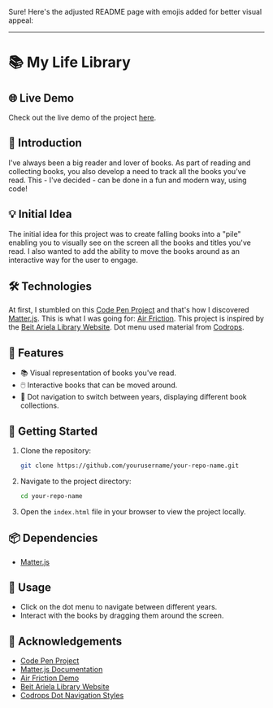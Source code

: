 Sure! Here's the adjusted README page with emojis added for better visual appeal:

---

# 📚 My Life Library

## 🌐 Live Demo
Check out the live demo of the project [here]([https://ritagr.github.io/MyLifeLibrary/]).

## 📖 Introduction
I've always been a big reader and lover of books. As part of reading and collecting books, you also develop a need to track all the books you've read. This - I've decided - can be done in a fun and modern way, using code!

## 💡 Initial Idea
The initial idea for this project was to create falling books into a "pile" enabling you to visually see on the screen all the books and titles you've read. I also wanted to add the ability to move the books around as an interactive way for the user to engage.

## 🛠️ Technologies
At first, I stumbled on this [Code Pen Project](https://codepen.io/liabru/pen/jwXqOd) and that's how I discovered [Matter.js](https://brm.io/matter-js/docs/). This is what I was going for: [Air Friction](https://brm.io/matter-js/demo/#airFriction). This project is inspired by the [Beit Ariela Library Website](https://ariela.today/). Dot menu used material from [Codrops](https://github.com/codrops/DotNavigationStyles).

## 🌟 Features
- 📚 Visual representation of books you've read.
- 🖱️ Interactive books that can be moved around.
- 📅 Dot navigation to switch between years, displaying different book collections.

## 🚀 Getting Started
1. Clone the repository:
   ```sh
   git clone https://github.com/yourusername/your-repo-name.git
   ```
2. Navigate to the project directory:
   ```sh
   cd your-repo-name
   ```
3. Open the `index.html` file in your browser to view the project locally.

## 📦 Dependencies
- [Matter.js](https://brm.io/matter-js/docs/)

## 📝 Usage
- Click on the dot menu to navigate between different years.
- Interact with the books by dragging them around the screen.

## 🙏 Acknowledgements
- [Code Pen Project](https://codepen.io/liabru/pen/jwXqOd)
- [Matter.js Documentation](https://brm.io/matter-js/docs/)
- [Air Friction Demo](https://brm.io/matter-js/demo/#airFriction)
- [Beit Ariela Library Website](https://ariela.today/)
- [Codrops Dot Navigation Styles](https://github.com/codrops/DotNavigationStyles)
